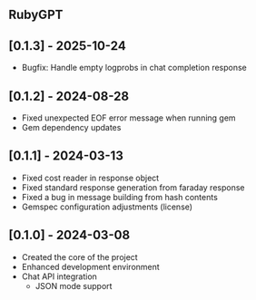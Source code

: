## RubyGPT

## [0.1.3] - 2025-10-24

- Bugfix: Handle empty logprobs in chat completion response

## [0.1.2] - 2024-08-28

- Fixed unexpected EOF error message when running gem
- Gem dependency updates

## [0.1.1] - 2024-03-13

- Fixed cost reader in response object
- Fixed standard response generation from faraday response
- Fixed a bug in message building from hash contents
- Gemspec configuration adjustments (license)

## [0.1.0] - 2024-03-08

- Created the core of the project
- Enhanced development environment
- Chat API integration
  - JSON mode support
